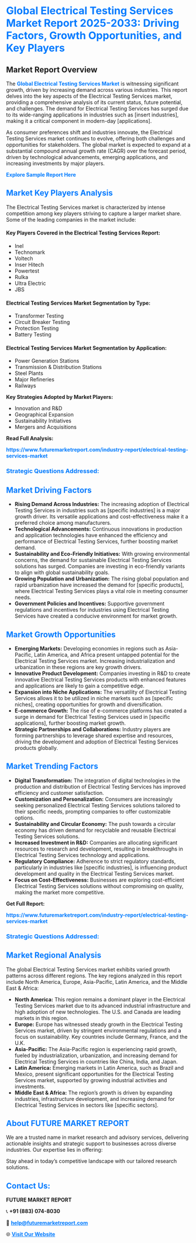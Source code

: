 <h1 style="color: #007BFF;">Global Electrical Testing Services Market Report 2025-2033: Driving Factors, Growth Opportunities, and Key Players</h1>

<section id="overview">
<h2>Market Report Overview</h2>
<p>The <a href="https://www.futuremarketreport.com/industry-report/electrical-testing-services-market" style="color: #007BFF; text-decoration: none;"><strong>Global Electrical Testing Services Market</strong></a> is witnessing significant growth, driven by increasing demand across various industries. This report delves into the key aspects of the Electrical Testing Services market, providing a comprehensive analysis of its current status, future potential, and challenges. The demand for Electrical Testing Services has surged due to its wide-ranging applications in industries such as [insert industries], making it a critical component in modern-day [applications].</p>
<p>As consumer preferences shift and industries innovate, the Electrical Testing Services market continues to evolve, offering both challenges and opportunities for stakeholders. The global market is expected to expand at a substantial compound annual growth rate (CAGR) over the forecast period, driven by technological advancements, emerging applications, and increasing investments by major players.</p>
</section>

<section id="overview">
<p><a href="https://www.futuremarketreport.com/request-sample/reportId=54438" style="color: #007BFF; text-decoration: none;"><strong>Explore Sample Report Here</strong></a></p>
</section>

<section id="key-players">
<h2 style="color: #007BFF;">Market Key Players Analysis</h2>
<p>The Electrical Testing Services market is characterized by intense competition among key players striving to capture a larger market share. Some of the leading companies in the market include:</p>
<h4>Key Players Covered in the Electrical Testing Services Report:</h4>
<ul><li>Inel</li><li>Technomark</li><li>Voltech</li><li>Inser Hitech</li><li>Powertest</li><li>Rulka</li><li>Ultra Electric</li><li>JBS</li></ul>
<h4>Electrical Testing Services Market Segmentation by Type:</h4>
<ul><li>Transformer Testing</li><li>Circuit Breaker Testing</li><li>Protection Testing</li><li>Battery Testing</li></ul>

<h4>Electrical Testing Services Market Segmentation by Application:</h4>
<ul><li>Power Generation Stations</li><li>Transmission &amp; Distribution Stations</li><li>Steel Plants</li><li>Major Refineries</li><li>Railways</li></ul>
<p><strong>Key Strategies Adopted by Market Players:</strong></p>
<ul>
<li>Innovation and R&D</li>
<li>Geographical Expansion</li>
<li>Sustainability Initiatives</li>
<li>Mergers and Acquisitions</li>
</ul>
</section>

<section>
<p><strong>Read Full Analysis: </strong></p><a href="https://www.futuremarketreport.com/industry-report/electrical-testing-services-market" style="color: #007BFF; text-decoration: none;"><strong>https://www.futuremarketreport.com/industry-report/electrical-testing-services-market</strong></a>
<h3 style="color: #007BFF;">Strategic Questions Addressed:</h3>
</section>

<section id="driving-factors">
<h2 style="color: #007BFF;">Market Driving Factors</h2>
<ul>
<li><strong>Rising Demand Across Industries:</strong> The increasing adoption of Electrical Testing Services in industries such as [specific industries] is a major growth driver. Its versatile applications and cost-effectiveness make it a preferred choice among manufacturers.</li>
<li><strong>Technological Advancements:</strong> Continuous innovations in production and application technologies have enhanced the efficiency and performance of Electrical Testing Services, further boosting market demand.</li>
<li><strong>Sustainability and Eco-Friendly Initiatives:</strong> With growing environmental concerns, the demand for sustainable Electrical Testing Services solutions has surged. Companies are investing in eco-friendly variants to align with global sustainability goals.</li>
<li><strong>Growing Population and Urbanization:</strong> The rising global population and rapid urbanization have increased the demand for [specific products], where Electrical Testing Services plays a vital role in meeting consumer needs.</li>
<li><strong>Government Policies and Incentives:</strong> Supportive government regulations and incentives for industries using Electrical Testing Services have created a conducive environment for market growth.</li>
</ul>
</section>

<section id="growth-opportunities">
<h2 style="color: #007BFF;">Market Growth Opportunities</h2>
<ul>
<li><strong>Emerging Markets:</strong> Developing economies in regions such as Asia-Pacific, Latin America, and Africa present untapped potential for the Electrical Testing Services market. Increasing industrialization and urbanization in these regions are key growth drivers.</li>
<li><strong>Innovative Product Development:</strong> Companies investing in R&D to create innovative Electrical Testing Services products with enhanced features and applications are likely to gain a competitive edge.</li>
<li><strong>Expansion into Niche Applications:</strong> The versatility of Electrical Testing Services allows it to be utilized in niche markets such as [specific niches], creating opportunities for growth and diversification.</li>
<li><strong>E-commerce Growth:</strong> The rise of e-commerce platforms has created a surge in demand for Electrical Testing Services used in [specific applications], further boosting market growth.</li>
<li><strong>Strategic Partnerships and Collaborations:</strong> Industry players are forming partnerships to leverage shared expertise and resources, driving the development and adoption of Electrical Testing Services products globally.</li>
</ul>
</section>

<section id="trending-factors">
<h2 style="color: #007BFF;">Market Trending Factors</h2>
<ul>
<li><strong>Digital Transformation:</strong> The integration of digital technologies in the production and distribution of Electrical Testing Services has improved efficiency and customer satisfaction.</li>
<li><strong>Customization and Personalization:</strong> Consumers are increasingly seeking personalized Electrical Testing Services solutions tailored to their specific needs, prompting companies to offer customizable options.</li>
<li><strong>Sustainability and Circular Economy:</strong> The push towards a circular economy has driven demand for recyclable and reusable Electrical Testing Services solutions.</li>
<li><strong>Increased Investment in R&D:</strong> Companies are allocating significant resources to research and development, resulting in breakthroughs in Electrical Testing Services technology and applications.</li>
<li><strong>Regulatory Compliance:</strong> Adherence to strict regulatory standards, particularly in industries like [specific industries], is influencing product development and quality in the Electrical Testing Services market.</li>
<li><strong>Focus on Cost-Effectiveness:</strong> Businesses are exploring cost-efficient Electrical Testing Services solutions without compromising on quality, making the market more competitive.</li>
</ul>
</section>

<section>
<p><strong>Get Full Report: </strong></p><a href="https://www.futuremarketreport.com/industry-report/electrical-testing-services-market" style="color: #007BFF; text-decoration: none;"><strong>https://www.futuremarketreport.com/industry-report/electrical-testing-services-market</strong></a>
<h3 style="color: #007BFF;">Strategic Questions Addressed:</h3>
</section>


<section id="regional-analysis">
<h2 style="color: #007BFF;">Market Regional Analysis</h2>
<p>The global Electrical Testing Services market exhibits varied growth patterns across different regions. The key regions analyzed in this report include North America, Europe, Asia-Pacific, Latin America, and the Middle East & Africa:</p>
<ul>
<li><strong>North America:</strong> This region remains a dominant player in the Electrical Testing Services market due to its advanced industrial infrastructure and high adoption of new technologies. The U.S. and Canada are leading markets in this region.</li>
<li><strong>Europe:</strong> Europe has witnessed steady growth in the Electrical Testing Services market, driven by stringent environmental regulations and a focus on sustainability. Key countries include Germany, France, and the U.K.</li>
<li><strong>Asia-Pacific:</strong> The Asia-Pacific region is experiencing rapid growth, fueled by industrialization, urbanization, and increasing demand for Electrical Testing Services in countries like China, India, and Japan.</li>
<li><strong>Latin America:</strong> Emerging markets in Latin America, such as Brazil and Mexico, present significant opportunities for the Electrical Testing Services market, supported by growing industrial activities and investments.</li>
<li><strong>Middle East & Africa:</strong> The region’s growth is driven by expanding industries, infrastructure development, and increasing demand for Electrical Testing Services in sectors like [specific sectors].</li>
</ul>
</section>

<footer>
<h2 style="color: #007BFF;">About FUTURE MARKET REPORT</h2>
<p>We are a trusted name in market research and advisory services, delivering actionable insights and strategic support to businesses across diverse industries. Our expertise lies in offering:</p>

<p>Stay ahead in today’s competitive landscape with our tailored research solutions.</p>

<h2 style="color: #007BFF;">Contact Us:</h2>
<p><strong>FUTURE MARKET REPORT</strong></p>
<p>📞 <strong>+91 (883) 074-8030</strong></p>
<p>📧 <strong><a href="mailto:help@futuremarketreport.com" style="color: #007BFF;">help@futuremarketreport.com</a></strong></p>
<p>🌐 <strong><a href="https://www.futuremarketreport.com/" style="color: #007BFF;">Visit Our Website</a></strong></p>
</footer>